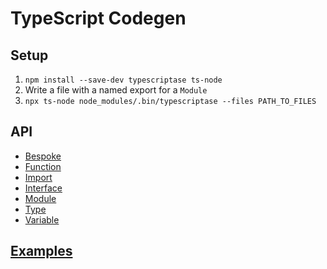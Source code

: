 # TypeScript Codegen

## Setup

1. `npm install --save-dev typescriptase ts-node`
1. Write a file with a named export for a `Module`
2. `npx ts-node node_modules/.bin/typescriptase --files PATH_TO_FILES`

## API

* [Bespoke](https://github.com/arichiv/typescriptase/blob/master/src/bespoke.ts)
* [Function](https://github.com/arichiv/typescriptase/blob/master/src/function.ts)
* [Import](https://github.com/arichiv/typescriptase/blob/master/src/import.ts)
* [Interface](https://github.com/arichiv/typescriptase/blob/master/src/interface.ts)
* [Module](https://github.com/arichiv/typescriptase/blob/master/src/module.ts)
* [Type](https://github.com/arichiv/typescriptase/blob/master/src/type.ts)
* [Variable](https://github.com/arichiv/typescriptase/blob/master/src/variable.ts)

## [Examples](https://github.com/arichiv/typescriptase/blob/master/src/__tests__/examples.ts)
